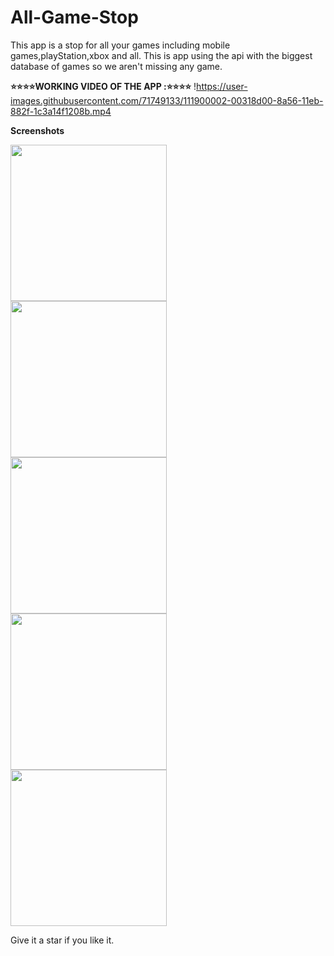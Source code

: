 # All-Game-Stop
This app is a stop for all your games including mobile games,playStation,xbox and all. 
This is app using the api with the biggest database of games so we aren't missing any game.

**⭐⭐⭐⭐WORKING VIDEO OF THE APP :⭐⭐⭐⭐**
 !https://user-images.githubusercontent.com/71749133/111900002-00318d00-8a56-11eb-882f-1c3a14f1208b.mp4

**Screenshots** 
<p align="centre">
<img src="https://user-images.githubusercontent.com/71749133/111901388-daa88180-8a5d-11eb-9438-dddaa82af7df.jpeg" height="250" width="250">
 <br>
 <img src="https://user-images.githubusercontent.com/71749133/111901482-8356e100-8a5e-11eb-84cb-439fb9e0dc59.jpeg" height="250" width="250">
 <br>
 <img src="https://user-images.githubusercontent.com/71749133/111901546-e183c400-8a5e-11eb-965f-ae8c777a0415.jpeg" height="250" width="250">
 <br>
 <img src="https://user-images.githubusercontent.com/71749133/111901559-f2ccd080-8a5e-11eb-9034-74a6f5c03ca1.jpeg" height="250" width="250">
 <br>
 <img src="https://user-images.githubusercontent.com/71749133/111901569-00825600-8a5f-11eb-9d61-24a812e9ebdc.jpeg" height="250" width="250">
 </p>

Give it a star if you like it.
